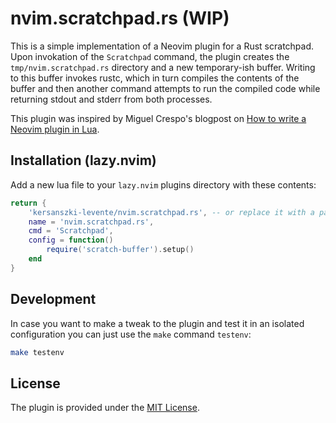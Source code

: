 # nvim.scratchpad.rs (WIP)

This is a simple implementation of a Neovim plugin for a Rust scratchpad. Upon invokation of the `Scratchpad` command, the plugin creates the `tmp/nvim.scratchpad.rs` directory and a new temporary-ish buffer. Writing to this buffer invokes rustc, which in turn compiles the contents of the buffer and then another command attempts to run the compiled code while returning stdout and stderr from both processes.

This plugin was inspired by Miguel Crespo's blogpost on [How to write a Neovim plugin in Lua](https://miguelcrespo.co/posts/how-to-write-a-neovim-plugin-in-lua).

## Installation (lazy.nvim)

Add a new lua file to your `lazy.nvim` plugins directory with these contents:

```lua
return {
    'kersanszki-levente/nvim.scratchpad.rs', -- or replace it with a path to a local directory
    name = 'nvim.scratchpad.rs',
    cmd = 'Scratchpad',
    config = function()
        require('scratch-buffer').setup()
    end
}
```

## Development

In case you want to make a tweak to the plugin and test it in an isolated configuration you can just use the `make` command `testenv`:

```bash
make testenv
```

## License

The plugin is provided under the [MIT License](/LICENSE).
